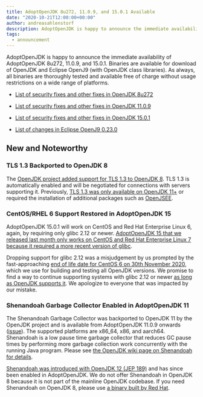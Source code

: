 ```yaml
---
title: AdoptOpenJDK 8u272, 11.0.9, and 15.0.1 Available
date: "2020-10-21T12:00:00+00:00"
author: andreasahlenstorf
description: AdoptOpenJDK is happy to announce the immediate availability of AdoptOpenJDK 8u272, 11.0.9, and 15.0.1. Binaries are available for download of OpenJDK and Eclipse OpenJ9 (with OpenJDK class libraries). As always, all binaries are thoroughly tested and available free of charge without usage restrictions on a wide range of platforms.
tags:
  - announcement
---
```


AdoptOpenJDK is happy to announce the immediate availability of AdoptOpenJDK 8u272, 11.0.9, and 15.0.1. Binaries are available for download of OpenJDK and Eclipse OpenJ9 (with OpenJDK class libraries). As always, all binaries are thoroughly tested and available free of charge without usage restrictions on a wide range of platforms.

* [List of security fixes and other fixes in OpenJDK 8u272](https://bugs.openjdk.java.net/browse/JDK-8253664?jql=project%20%3D%20JDK%20AND%20fixVersion%20%3D%20openjdk8u272%20ORDER%20BY%20created%20DESC)

* [List of security fixes and other fixes in OpenJDK 11.0.9](https://bugs.openjdk.java.net/browse/JDK-8253813?jql=project%20%3D%20JDK%20AND%20fixVersion%20%3D%2011.0.9%20ORDER%20BY%20created%20DESC)

* [List of security fixes and other fixes in OpenJDK 15.0.1](https://bugs.openjdk.java.net/browse/JDK-8253202?jql=project%20%3D%20JDK%20AND%20fixVersion%20%3D%2015.0.1%20ORDER%20BY%20created%20DESC)

* [List of changes in Eclipse OpenJ9 0.23.0](https://github.com/eclipse/openj9/blob/master/doc/release-notes/0.23/0.23.md)

## New and Noteworthy

### TLS 1.3 Backported to OpenJDK 8

The [OpenJDK project added support for TLS 1.3 to OpenJDK 8](https://bugs.openjdk.java.net/browse/JDK-8245466). TLS 1.3 is automatically enabled and will be negotiated for connections with servers supporting it. Previously, [TLS 1.3 was only available on OpenJDK 11+](https://openjdk.java.net/jeps/332) or required the installation of additional packages such as [OpenJSEE](https://github.com/openjsse/openjsse).

### CentOS/RHEL 6 Support Restored in AdoptOpenJDK 15

AdoptOpenJDK 15.0.1 will work on CentOS and Red Hat Enterprise Linux 6, again, by requiring only glibc 2.12 or newer. [AdoptOpenJDK 15 that we released last month only works on CentOS and Red Hat Enterprise Linux 7 because it required a more recent version of glibc](https://github.com/AdoptOpenJDK/openjdk-build/issues/2097).

Dropping support for glibc 2.12 was a misjudgement by us prompted by the fast-approaching [end of life date for CentOS 6 on 30th November 2020](https://wiki.centos.org/About/Product), which we use for building and testing all OpenJDK versions. We promise to find a way to continue supporting systems with glibc 2.12 or newer [as long as OpenJDK supports it](https://wiki.openjdk.java.net/display/Build/Supported+Build+Platforms). We apologize to everyone that was impacted by our mistake.

### Shenandoah Garbage Collector Enabled in AdoptOpenJDK 11

The Shenandoah Garbage Collector was backported to OpenJDK 11 by the OpenJDK project and is available from AdoptOpenJDK 11.0.9 onwards ([issue](https://github.com/AdoptOpenJDK/openjdk-build/issues/2114)). The supported platforms are x86_64, x86, and aarch64. Shenandoah is a low pause time garbage collector that reduces GC pause times by performing more garbage collection work concurrently with the running Java program. Please see [the OpenJDK wiki page on Shenandoah for details](https://wiki.openjdk.java.net/display/shenandoah/Main).

[Shenandoah was introduced with OpenJDK 12 (JEP 189)](https://openjdk.java.net/jeps/189) and has since been enabled in AdoptOpenJDK. We do not offer Shenandoah in OpenJDK 8 because it is not part of the mainline OpenJDK codebase. If you need Shenandoah on OpenJDK 8, please use [a binary built by Red Hat](https://developers.redhat.com/products/openjdk/overview).
